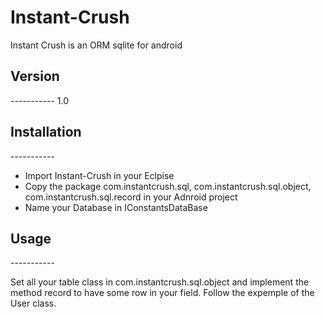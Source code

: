 Instant-Crush
=============

Instant Crush is an ORM sqlite for android


<h2>Version</h2>
-----------
1.0


<h2>Installation</h2>
-----------

- Import Instant-Crush in your Eclpise
- Copy the package com.instantcrush.sql, com.instantcrush.sql.object, com.instantcrush.sql.record in your Adnroid project
- Name your Database in IConstantsDataBase

<h2>Usage</h2>
-----------

Set all your table class in com.instantcrush.sql.object and implement the method record to have some row in your field.
Follow the expemple of the User class.
